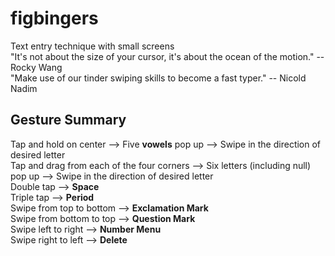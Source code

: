 # figbingers
Text entry technique with small screens  
"It's not about the size of your cursor, it's about the ocean of the motion." -- Rocky Wang  
"Make use of our tinder swiping skills to become a fast typer." -- Nicold Nadim


## Gesture Summary
Tap and hold on center --> Five <strong>vowels</strong> pop up --> Swipe in the direction of desired letter  
Tap and drag from each of the four corners --> Six letters (including null) pop up --> Swipe in the direction of desired letter  
Double tap --> <strong>Space</strong>  
Triple tap --> <strong>Period</strong>  
Swipe from top to bottom --> <strong>Exclamation Mark</strong><br>
Swipe from bottom to top --> <strong>Question Mark</strong><br>
Swipe left to right --> <strong>Number Menu</strong><br>
Swipe right to left --> <strong>Delete</strong>
